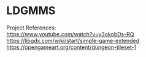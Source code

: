 # LDGMMS
Project References:  
https://www.youtube.com/watch?v=y3okobDs-RQ  
https://libgdx.com/wiki/start/simple-game-extended  
https://opengameart.org/content/dungeon-tileset-1  

